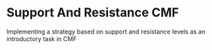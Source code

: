 # Support And Resistance CMF

Implementing a strategy based on support and resistance levels as an introductory task in CMF
